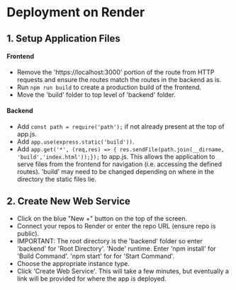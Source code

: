 # Deployment on Render

## 1. Setup Application Files
#### Frontend
- Remove the 'https://localhost:3000' portion of the route from HTTP requests and ensure the routes match the routes in the backend as is.
- Run ````npm run build```` to create a production build of the frontend.
- Move the 'build' folder to top level of 'backend' folder.
#### Backend
- Add ````const path = require('path');```` if not already present at the top of app.js.
- Add ````app.use(express.static('build'))````.
- Add ````app.get('*', (req,res) => { res.sendFile(path.join(__dirname, 'build','index.html'));});```` to app.js. This allows the application to serve files
from the frontend for navigation (i.e. accessing the defined routes). 'build' may need to be changed depending on where in the directory the static files lie.

## 2. Create New Web Service
- Click on the blue "New +" button on the top of the screen.
- Connect your repos to Render or enter the repo URL (ensure repo is public).
- IMPORTANT: The root directory is the 'backend' folder so enter 'backend' for 'Root Directory'. 'Node' runtime. Enter 'npm install' for 'Build Command'. 'npm start' for
for 'Start Command'.
- Choose the appropriate instance type.
- Click 'Create Web Service'. This will take a few minutes, but eventually a link will be provided for where the app is deployed.

